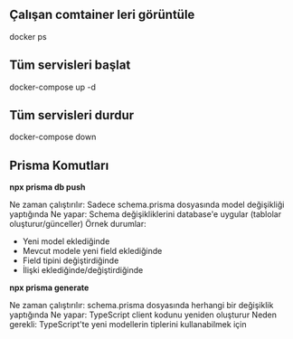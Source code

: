 ## Çalışan comtainer leri görüntüle

docker ps

## Tüm servisleri başlat

docker-compose up -d

## Tüm servisleri durdur

docker-compose down

## Prisma Komutları

**npx prisma db push**

Ne zaman çalıştırılır: Sadece schema.prisma dosyasında model değişikliği yaptığında
Ne yapar: Schema değişikliklerini database'e uygular (tablolar oluşturur/günceller)
Örnek durumlar:

- Yeni model eklediğinde
- Mevcut modele yeni field eklediğinde
- Field tipini değiştirdiğinde
- İlişki eklediğinde/değiştirdiğinde

**npx prisma generate**

Ne zaman çalıştırılır: schema.prisma dosyasında herhangi bir değişiklik yaptığında
Ne yapar: TypeScript client kodunu yeniden oluşturur
Neden gerekli: TypeScript'te yeni modellerin tiplerini kullanabilmek için
